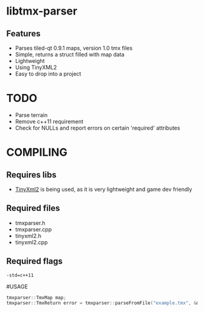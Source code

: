 # libtmx-parser

## Features
- Parses tiled-qt 0.9.1 maps, version 1.0 tmx files
- Simple, returns a struct filled with map data
- Lightweight
- Using TinyXML2
- Easy to drop into a project


# TODO
- Parse terrain
- Remove c++11 requirement
- Check for NULLs and report errors on certain 'required' attributes


# COMPILING
## Requires libs
- [TinyXml2](https://github.com/leethomason/tinyxml2) is being used, as it is very lightweight and game dev friendly


## Required files
- tmxparser.h
- tmxparser.cpp
- tinyxml2.h
- tinyxml2.cpp

## Required flags
```
-std=c++11
```


#USAGE
```Cpp
tmxparser::TmxMap map;
tmxparser::TmxReturn error = tmxparser::parseFromFile("example.tmx", &map);
```
